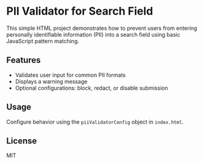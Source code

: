 # PII Validator for Search Field

This simple HTML project demonstrates how to prevent users from entering personally identifiable information (PII) into a search field using basic JavaScript pattern matching.

## Features
- Validates user input for common PII formats
- Displays a warning message
- Optional configurations: block, redact, or disable submission

## Usage
Configure behavior using the `piiValidatorConfig` object in `index.html`.

## License
MIT

